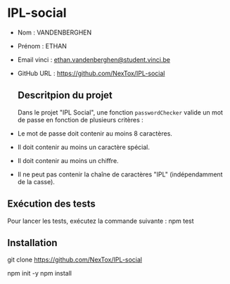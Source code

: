 # IPL-social

- Nom : VANDENBERGHEN
- Prénom : ETHAN
- Email vinci : ethan.vandenberghen@student.vinci.be

- GitHub URL : https://github.com/NexTox/IPL-social

  ## Descritpion du projet
  Dans le projet "IPL Social", une fonction `passwordChecker` valide un mot de passe en fonction de plusieurs critères :
- Le mot de passe doit contenir au moins 8 caractères.
- Il doit contenir au moins un caractère spécial.
- Il doit contenir au moins un chiffre.
- Il ne peut pas contenir la chaîne de caractères "IPL" (indépendamment de la casse).

## Exécution des tests
Pour lancer les tests, exécutez la commande suivante :
npm test

## Installation
git clone https://github.com/NexTox/IPL-social

npm init -y
npm install
